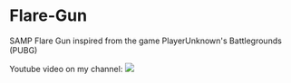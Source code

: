 # Flare-Gun
SAMP Flare Gun inspired from the game PlayerUnknown's Battlegrounds (PUBG)

Youtube video on my channel:
![](https://www.youtube.com/watch?v=BMnwGJ3jP_M)
